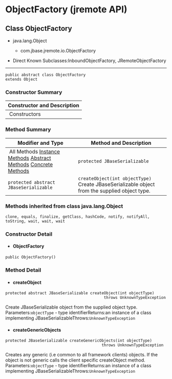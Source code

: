 # ObjectFactory (jremote   API)

<PageHeader />

## Class ObjectFactory

- java.lang.Object
    - com.jbase.jremote.io.ObjectFactory


- Direct Known Subclasses:InboundObjectFactory, JRemoteObjectFactory
* * *


```
public abstract class ObjectFactory
extends Object
```

### Constructor Summary


| Constructor and Description<br> |
| --- |
 Constructors  | `ObjectFactory()` <br> |






### Method Summary


| Modifier and Type<br> | Method and Description<br> |
| --- | --- |
 All Methods [Instance Methods](javascript%3Ashow%282%29;) [Abstract Methods](javascript%3Ashow%284%29;) [Concrete Methods](javascript%3Ashow%288%29;)  | `protected JBaseSerializable`<br> | `createGenericObjects(int objectType)`<br>Creates any generic (i.e common to all framework clients) objects.<br> |
| `protected abstract JBaseSerializable`<br> | `createObject(int objectType)`<br>Create JBaseSerializable object from the supplied object type.<br> |




### Methods inherited from class java.lang.Object
`clone, equals, finalize, getClass, hashCode, notify, notifyAll, toString, wait, wait, wait`

### Constructor Detail

- #### ObjectFactory

```
public ObjectFactory()
```






### Method Detail

- #### createObject

```
protected abstract JBaseSerializable createObject(int objectType)
                                           throws UnknownTypeException
```

Create JBaseSerializable object from the supplied object type.
Parameters:`objectType` - type identifierReturns:an instance of a class implementing JBaseSerializableThrows:`UnknownTypeException`





- #### createGenericObjects


```
protected JBaseSerializable createGenericObjects(int objectType)
                                          throws UnknownTypeException
```

Creates any generic (i.e common to all framework clients) objects. If the object is not generic calls the client specific createObject method.
Parameters:`objectType` - type identifierReturns:an instance of a class implementing JBaseSerializableThrows:`UnknownTypeException`



  
<PageFooter />
